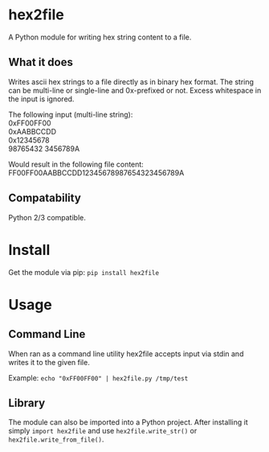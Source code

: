 # hex2file
A Python module for writing hex string content to a file.

## What it does
Writes ascii hex strings to a file directly as in binary hex format. The string
can be multi-line or single-line and 0x-prefixed or not. Excess whitespace in
the input is ignored.  

The following input (multi-line string):  
0xFF00FF00  
0xAABBCCDD  
0x12345678  
98765432 3456789A  
  
Would result in the following file content:  
FF00FF00AABBCCDD12345678987654323456789A

## Compatability
Python 2/3 compatible.

# Install
Get the module via pip: `pip install hex2file`

# Usage
## Command Line
When ran as a command line utility hex2file accepts input via stdin and writes
it to the given file.

Example: `echo "0xFF00FF00" | hex2file.py /tmp/test`

## Library
The module can also be imported into a Python project. After installing it
simply `import hex2file` and use `hex2file.write_str()` or
`hex2file.write_from_file()`.
